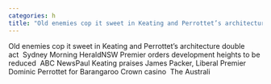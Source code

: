```yaml
---
categories: h
title: "Old enemies cop it sweet in Keating and Perrottet’s architecture double act  Sydney Morning Herald"
---
```

Old enemies cop it sweet in Keating and Perrottet’s architecture double act&nbsp;&nbsp;Sydney Morning HeraldNSW Premier orders development heights to be reduced&nbsp;&nbsp;ABC NewsPaul Keating praises James Packer, Liberal Premier Dominic Perrottet for Barangaroo Crown casino&nbsp;&nbsp;The Australi